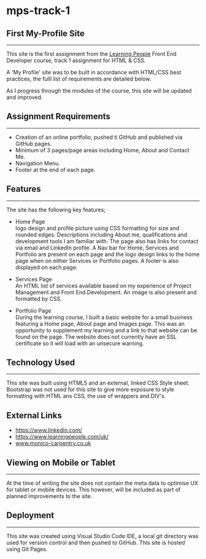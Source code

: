 # mps-track-1
## First My-Profile Site
---
This site is the first assignment from the [Learning People](https://www.learningpeople.com/uk/ "Learninig People Home") Front End Developer course, track 1 assignment for HTML & CSS. 

A 'My Profile' site was to be built in accordance with HTML/CSS best practices, the fulll list of requirements are detailed below.

As I progress through the modules of the course, this site will be updated and improved.   
   

## Assignment Requirements
---
- Creation of an online portfolio, pushed ti GitHub and published via GitHub pages.
- Minimum of 3 pages/page areas including Home, About and Contact Me.
- Navigation Menu.
- Footer at the end of each page.


## Features
--- 
The site has the following key features;   
- Home Page   
logo design and profile picture using CSS formatting for size and rounded edges. Descriptions including About me, qualifications and development tools I am familiar with. The page also has links for contact via email and LinkedIn profile. A Nav bar for Home, Services and Portfolio are present on each page and the logo design links to the home page when on either Services or Portfolio pages. A footer is also displayed on each page.   

- Services Page     
An HTML list of services available based on my experience of Project Management and Front End Development. An image is also present and formatted by CSS.   

- Portfolio Page    
During the learning course, I built a basic website for a small business featuring a Home page, About page and Images page. This was an opportunity to supplement my learning and a link to that website can be found on the page. The website does not currently have an SSL certificate so it will load with an unsecure warning.
   

## Technology Used
---
This site was built using HTML5 and an external, linked CSS Style sheet. Bootstrap was not used for this site to give more exposure to style formatting with HTML ans CSS, the use of wrappers and DIV's.

## External Links
- https://www.linkedin.com/
- https://www.learningpeople.com/uk/
- www.monico-carpentry.co.uk


## Viewing on Mobile or Tablet
---
At the time of writing the site does not contain the meta data to optimise UX for tablet or mobile devices. This however, will be included as part of planned improvements to the site.

## Deployment
---
This site was created using Visual Studio Code IDE, a local git directory was used for version control and then pushed to GitHub. This site is hosted using Git Pages.

